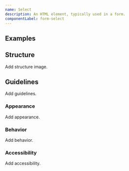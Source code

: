 ```yaml
---
name: Select
description: An HTML element, typically used in a form.
componentLabel: form-select
---
```


## Examples

<story-viewer story-name="base-form-form-select--default" title="Select"></story-viewer>

## Structure

<todo>Add structure image.</todo>

## Guidelines

<todo>Add guidelines.</todo>

### Appearance

<todo>Add appearance.</todo>

### Behavior

<todo>Add behavior.</todo>

### Accessibility

<todo>Add accessibility.</todo>
